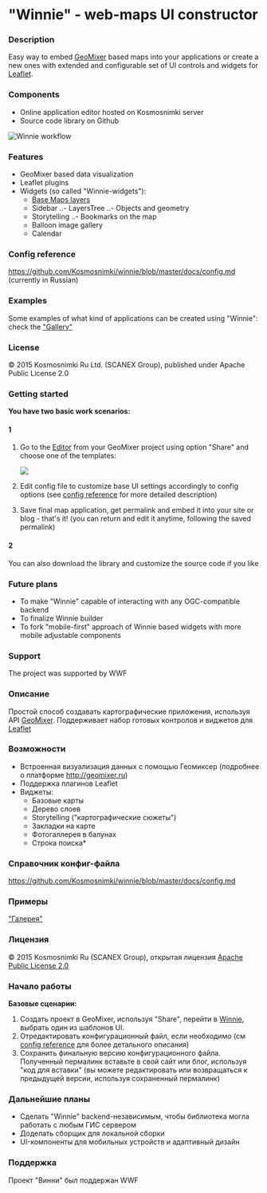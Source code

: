 # "Winnie" - web-maps UI constructor

### Description
Easy way to embed [GeoMixer](http://geomixer.ru/index.php/en) based maps into your applications or create a new ones with extended and configurable set of UI controls and widgets for [Leaflet](http://leafletjs.com/).

### Components
- Online application editor hosted on Kosmosnimki server
- Source code library on Github

![Winnie workflow](http://images.kosmosnimki.ru/demo/winnie/winnie-scheme.png)

### Features
- GeoMixer based data visualization
- Leaflet plugins
- Widgets (so called "Winnie-widgets"):
  - [Base Maps layers](https://github.com/ScanEx/Leaflet.gmxBaseLayersManager)
  - Sidebar
  ..- LayersTree
  ..- Objects and geometry
  - Storytelling
  ..- Bookmarks on the map
  - Balloon image gallery
  - Calendar

### Config reference

https://github.com/Kosmosnimki/winnie/blob/master/docs/config.md (currently in Russian)

### Examples

Some examples of what kind of applications can be created using "Winnie":
check the ["Gallery"](http://winnie.kosmosnimki.ru/gallery.html)

### License

© 2015 Kosmosnimki Ru Ltd. (SCANEX Group), published under Apache Public License 2.0

### Getting started

<b>You have two basic work scenarios:</b>

#### 1
1. Go to the [Editor](http://winnie.kosmosnimki.ru) from your GeoMixer project using option "Share" and choose one of the templates:

	![](http://images.kosmosnimki.ru/demo/winnie/winnie-editor.png)
    
2. Edit config file to customize base UI settings accordingly to config options (see [config reference](https://github.com/Kosmosnimki/winnie/blob/master/docs/config.md) for more detailed description)

3. Save final map application, get permalink and embed it into your site or blog - that's it! (you can return and edit it anytime, following the saved permalink)

#### 2
You can also download the library and customize the source code if you like <!--more documentation to come-->

### Future plans
- To make "Winnie" capable of interacting with any OGC-compatible backend
- To finalize Winnie builder
- To fork "mobile-first" approach of Winnie based widgets with more mobile adjustable components

### Support
The project was supported by WWF

### Описание
Простой способ создавать картографические приложения, используя API [GeoMixer](http://geomixer.ru). Поддерживает набор готовых контролов и виджетов для [Leaflet](http://leaflet.js)

### Возможности
- Встроенная визуализация данных с помощью Геомиксер (подробнее о платформе http://geomixer.ru)
- Поддержка плагинов Leaflet
- Виджеты:
  - Базовые карты
  - Дерево слоев
  - Storytelling ("картографические сюжеты")
  - Закладки на карте
  - Фотогаллерея в балунах
  - Строка поиска*

### Справочник конфиг-файла

https://github.com/Kosmosnimki/winnie/blob/master/docs/config.md

### Примеры

["Галерея"](http://winnie.kosmosnimki.ru/gallery.html)

### Лицензия

© 2015 Kosmosnimki Ru (SCANEX Group), открытая лицензия [Apache Public License 2.0](http://www.apache.org/licenses/LICENSE-2.0)

### Начало работы

<b>Базовые сценарии:</b>

1. Создать проект в GeoMixer, используя "Share", перейти в [Winnie](http://winnie.kosmosnimki.ru/), выбрать один из шаблонов UI.
2. Отредактировать конфигурационный файл, если необходимо (см [config reference](https://github.com/Kosmosnimki/winnie/blob/master/docs/config.md) для более детального описания)
3. Сохранить финальную версию конфигурационного файла. Полученный пермалинк вставьте в свой сайт или блог, используя "код для вставки" (вы можете редактировать или возвращаться к предыдущей версии, используя сохраненный пермалинк)

### Дальнейшие планы
- Сделать "Winnie" backend-независимым, чтобы библиотека могла работать с любым ГИС сервером
- Доделать сборщик для локальной сборки
- UI-компоненты для мобильных устройств и адаптивный дизайн
 
### Поддержка
Проект "Винни" был поддержан WWF
